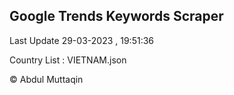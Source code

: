 

## Google Trends Keywords Scraper 
 
Last Update 29-03-2023 , 19:51:36

Country List :
VIETNAM.json



© Abdul Muttaqin 
